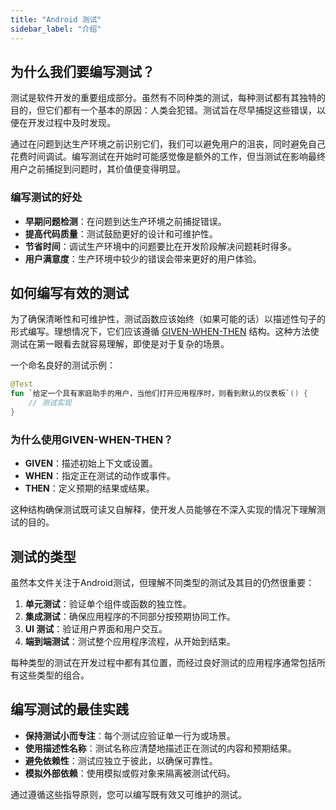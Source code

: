 ```yaml
---
title: "Android 测试"
sidebar_label: "介绍"
---
```


## 为什么我们要编写测试？

测试是软件开发的重要组成部分。虽然有不同种类的测试，每种测试都有其独特的目的，但它们都有一个基本的原因：人类会犯错。测试旨在尽早捕捉这些错误，以便在开发过程中及时发现。

通过在问题到达生产环境之前识别它们，我们可以避免用户的沮丧，同时避免自己花费时间调试。编写测试在开始时可能感觉像是额外的工作，但当测试在影响最终用户之前捕捉到问题时，其价值便变得明显。

### 编写测试的好处

- **早期问题检测**：在问题到达生产环境之前捕捉错误。
- **提高代码质量**：测试鼓励更好的设计和可维护性。
- **节省时间**：调试生产环境中的问题要比在开发阶段解决问题耗时得多。
- **用户满意度**：生产环境中较少的错误会带来更好的用户体验。

## 如何编写有效的测试

为了确保清晰性和可维护性，测试函数应该始终（如果可能的话）以描述性句子的形式编写。理想情况下，它们应该遵循 [GIVEN-WHEN-THEN](https://en.wikipedia.org/wiki/Given-When-Then) 结构。这种方法使测试在第一眼看去就容易理解，即使是对于复杂的场景。

一个命名良好的测试示例：

```kotlin
@Test
fun `给定一个具有家庭助手的用户，当他们打开应用程序时，则看到默认的仪表板`() {
    // 测试实现
}
```

### 为什么使用GIVEN-WHEN-THEN？

- **GIVEN**：描述初始上下文或设置。
- **WHEN**：指定正在测试的动作或事件。
- **THEN**：定义预期的结果或结果。

这种结构确保测试既可读又自解释，使开发人员能够在不深入实现的情况下理解测试的目的。

## 测试的类型

虽然本文件关注于Android测试，但理解不同类型的测试及其目的仍然很重要：

1. **单元测试**：验证单个组件或函数的独立性。
2. **集成测试**：确保应用程序的不同部分按预期协同工作。
3. **UI 测试**：验证用户界面和用户交互。
4. **端到端测试**：测试整个应用程序流程，从开始到结束。

每种类型的测试在开发过程中都有其位置，而经过良好测试的应用程序通常包括所有这些类型的组合。

## 编写测试的最佳实践

- **保持测试小而专注**：每个测试应验证单一行为或场景。
- **使用描述性名称**：测试名称应清楚地描述正在测试的内容和预期结果。
- **避免依赖性**：测试应独立于彼此，以确保可靠性。
- **模拟外部依赖**：使用模拟或假对象来隔离被测试代码。

通过遵循这些指导原则，您可以编写既有效又可维护的测试。